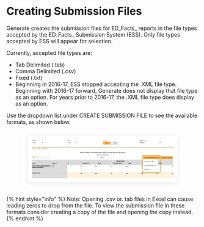 # Creating Submission Files

Generate creates the submission files for ED_Facts_ reports in the file types accepted by the ED_Facts_ Submission System (ESS). Only file types accepted by ESS will appear for selection.

Currently, accepted file types are:

* Tab Delimited (.tab)
* Comma Delimited (.csv)
* Fixed (.txt)
* Beginning in 2016-17, ESS stopped accepting the .XML file type. Beginning with 2016-17 forward, Generate does not display that file type as an option. For years prior to 2016-17, the .XML file type does display as an option.

Use the dropdown list under CREATE SUBMISSION FILE to see the available formats, as shown below.

<figure><img src="../../../.gitbook/assets/image (124).png" alt=""><figcaption></figcaption></figure>

{% hint style="info" %}
Note: Opening .csv or. tab files in Excel can cause leading zeros to drop from the file. To view the submission file in these formats consider creating a copy of the file and opening the copy instead.
{% endhint %}

